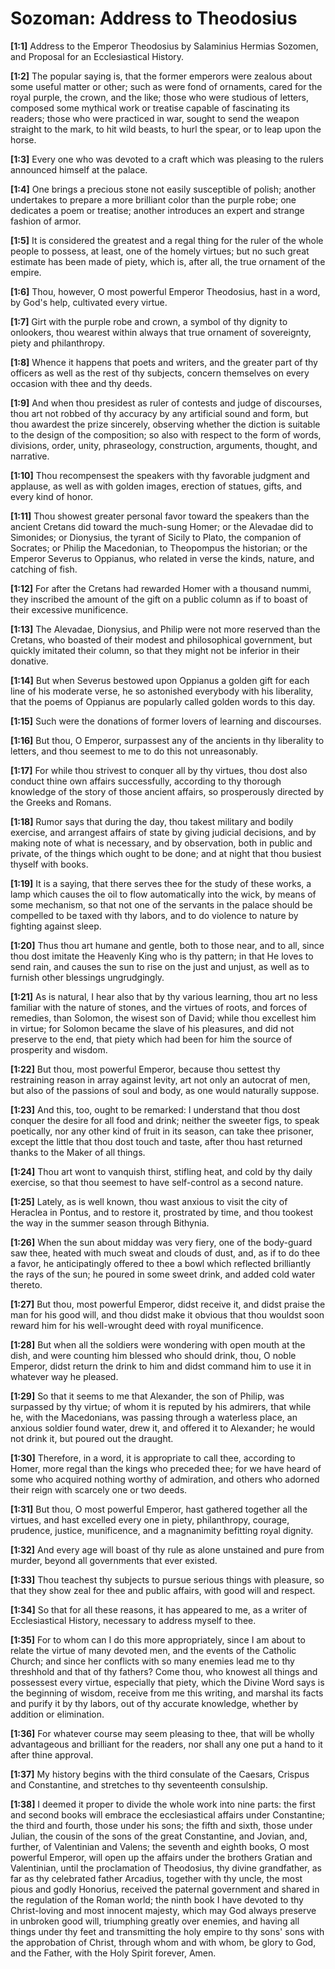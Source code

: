 # Sozoman: Address to Theodosius

**[1:1]** Address to the Emperor Theodosius by Salaminius Hermias Sozomen, and Proposal for an Ecclesiastical History.

**[1:2]** The popular saying is, that the former emperors were zealous about some useful matter or other; such as were fond of ornaments, cared for the royal purple, the crown, and the like; those who were studious of letters, composed some mythical work or treatise capable of fascinating its readers; those who were practiced in war, sought to send the weapon straight to the mark, to hit wild beasts, to hurl the spear, or to leap upon the horse.

**[1:3]** Every one who was devoted to a craft which was pleasing to the rulers announced himself at the palace.

**[1:4]** One brings a precious stone not easily susceptible of polish; another undertakes to prepare a more brilliant color than the purple robe; one dedicates a poem or treatise; another introduces an expert and strange fashion of armor.

**[1:5]** It is considered the greatest and a regal thing for the ruler of the whole people to possess, at least, one of the homely virtues; but no such great estimate has been made of piety, which is, after all, the true ornament of the empire.

**[1:6]** Thou, however, O most powerful Emperor Theodosius, hast in a word, by God's help, cultivated every virtue.

**[1:7]** Girt with the purple robe and crown, a symbol of thy dignity to onlookers, thou wearest within always that true ornament of sovereignty, piety and philanthropy.

**[1:8]** Whence it happens that poets and writers, and the greater part of thy officers as well as the rest of thy subjects, concern themselves on every occasion with thee and thy deeds.

**[1:9]** And when thou presidest as ruler of contests and judge of discourses, thou art not robbed of thy accuracy by any artificial sound and form, but thou awardest the prize sincerely, observing whether the diction is suitable to the design of the composition; so also with respect to the form of words, divisions, order, unity, phraseology, construction, arguments, thought, and narrative.

**[1:10]** Thou recompensest the speakers with thy favorable judgment and applause, as well as with golden images, erection of statues, gifts, and every kind of honor.

**[1:11]** Thou showest greater personal favor toward the speakers than the ancient Cretans did toward the much-sung Homer; or the Alevadae did to Simonides; or Dionysius, the tyrant of Sicily to Plato, the companion of Socrates; or Philip the Macedonian, to Theopompus the historian; or the Emperor Severus to Oppianus, who related in verse the kinds, nature, and catching of fish.

**[1:12]** For after the Cretans had rewarded Homer with a thousand nummi, they inscribed the amount of the gift on a public column as if to boast of their excessive munificence.

**[1:13]** The Alevadae, Dionysius, and Philip were not more reserved than the Cretans, who boasted of their modest and philosophical government, but quickly imitated their column, so that they might not be inferior in their donative.

**[1:14]** But when Severus bestowed upon Oppianus a golden gift for each line of his moderate verse, he so astonished everybody with his liberality, that the poems of Oppianus are popularly called golden words to this day.

**[1:15]** Such were the donations of former lovers of learning and discourses.

**[1:16]** But thou, O Emperor, surpassest any of the ancients in thy liberality to letters, and thou seemest to me to do this not unreasonably.

**[1:17]** For while thou strivest to conquer all by thy virtues, thou dost also conduct thine own affairs successfully, according to thy thorough knowledge of the story of those ancient affairs, so prosperously directed by the Greeks and Romans.

**[1:18]** Rumor says that during the day, thou takest military and bodily exercise, and arrangest affairs of state by giving judicial decisions, and by making note of what is necessary, and by observation, both in public and private, of the things which ought to be done; and at night that thou busiest thyself with books.

**[1:19]** It is a saying, that there serves thee for the study of these works, a lamp which causes the oil to flow automatically into the wick, by means of some mechanism, so that not one of the servants in the palace should be compelled to be taxed with thy labors, and to do violence to nature by fighting against sleep.

**[1:20]** Thus thou art humane and gentle, both to those near, and to all, since thou dost imitate the Heavenly King who is thy pattern; in that He loves to send rain, and causes the sun to rise on the just and unjust, as well as to furnish other blessings ungrudgingly.

**[1:21]** As is natural, I hear also that by thy various learning, thou art no less familiar with the nature of stones, and the virtues of roots, and forces of remedies, than Solomon, the wisest son of David; while thou excellest him in virtue; for Solomon became the slave of his pleasures, and did not preserve to the end, that piety which had been for him the source of prosperity and wisdom.

**[1:22]** But thou, most powerful Emperor, because thou settest thy restraining reason in array against levity, art not only an autocrat of men, but also of the passions of soul and body, as one would naturally suppose.

**[1:23]** And this, too, ought to be remarked: I understand that thou dost conquer the desire for all food and drink; neither the sweeter figs, to speak poetically, nor any other kind of fruit in its season, can take thee prisoner, except the little that thou dost touch and taste, after thou hast returned thanks to the Maker of all things.

**[1:24]** Thou art wont to vanquish thirst, stifling heat, and cold by thy daily exercise, so that thou seemest to have self-control as a second nature.

**[1:25]** Lately, as is well known, thou wast anxious to visit the city of Heraclea in Pontus, and to restore it, prostrated by time, and thou tookest the way in the summer season through Bithynia.

**[1:26]** When the sun about midday was very fiery, one of the body-guard saw thee, heated with much sweat and clouds of dust, and, as if to do thee a favor, he anticipatingly offered to thee a bowl which reflected brilliantly the rays of the sun; he poured in some sweet drink, and added cold water thereto.

**[1:27]** But thou, most powerful Emperor, didst receive it, and didst praise the man for his good will, and thou didst make it obvious that thou wouldst soon reward him for his well-wrought deed with royal munificence.

**[1:28]** But when all the soldiers were wondering with open mouth at the dish, and were counting him blessed who should drink, thou, O noble Emperor, didst return the drink to him and didst command him to use it in whatever way he pleased.

**[1:29]** So that it seems to me that Alexander, the son of Philip, was surpassed by thy virtue; of whom it is reputed by his admirers, that while he, with the Macedonians, was passing through a waterless place, an anxious soldier found water, drew it, and offered it to Alexander; he would not drink it, but poured out the draught.

**[1:30]** Therefore, in a word, it is appropriate to call thee, according to Homer, more regal than the kings who preceded thee; for we have heard of some who acquired nothing worthy of admiration, and others who adorned their reign with scarcely one or two deeds.

**[1:31]** But thou, O most powerful Emperor, hast gathered together all the virtues, and hast excelled every one in piety, philanthropy, courage, prudence, justice, munificence, and a magnanimity befitting royal dignity.

**[1:32]** And every age will boast of thy rule as alone unstained and pure from murder, beyond all governments that ever existed.

**[1:33]** Thou teachest thy subjects to pursue serious things with pleasure, so that they show zeal for thee and public affairs, with good will and respect.

**[1:34]** So that for all these reasons, it has appeared to me, as a writer of Ecclesiastical History, necessary to address myself to thee.

**[1:35]** For to whom can I do this more appropriately, since I am about to relate the virtue of many devoted men, and the events of the Catholic Church; and since her conflicts with so many enemies lead me to thy threshhold and that of thy fathers? Come thou, who knowest all things and possessest every virtue, especially that piety, which the Divine Word says is the beginning of wisdom, receive from me this writing, and marshal its facts and purify it by thy labors, out of thy accurate knowledge, whether by addition or elimination.

**[1:36]** For whatever course may seem pleasing to thee, that will be wholly advantageous and brilliant for the readers, nor shall any one put a hand to it after thine approval.

**[1:37]** My history begins with the third consulate of the Caesars, Crispus and Constantine, and stretches to thy seventeenth consulship.

**[1:38]** I deemed it proper to divide the whole work into nine parts: the first and second books will embrace the ecclesiastical affairs under Constantine; the third and fourth, those under his sons; the fifth and sixth, those under Julian, the cousin of the sons of the great Constantine, and Jovian, and, further, of Valentinian and Valens; the seventh and eighth books, O most powerful Emperor, will open up the affairs under the brothers Gratian and Valentinian, until the proclamation of Theodosius, thy divine grandfather, as far as thy celebrated father Arcadius, together with thy uncle, the most pious and godly Honorius, received the paternal government and shared in the regulation of the Roman world; the ninth book I have devoted to thy Christ-loving and most innocent majesty, which may God always preserve in unbroken good will, triumphing greatly over enemies, and having all things under thy feet and transmitting the holy empire to thy sons' sons with the approbation of Christ, through whom and with whom, be glory to God, and the Father, with the Holy Spirit forever, Amen.

